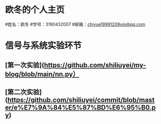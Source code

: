 # 欧冬的个人主页
#姓名：欧冬
#学号：3190432007 
#邮箱：chiyue19991209vip@qq.com
# 信号与系统实验环节
## [第一次实验](https://github.com/shiliuyei/my-blog/blob/main/nn.py）
## [第二次实验] (https://github.com/shiliuyei/commit/blob/master/e%E7%9A%84%E5%87%BD%E6%95%B0.py)
